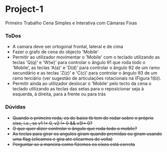 # Project-1

Primeiro Trabalho
Cena Simples e Interativa com Câmaras Fixas

### ToDos
- A camara deve ser ortogonal frontal, lateral e de cima
- Fazer o grafo de cena do objecto 'Mobile'
- Permitir ao utilizador movimentar o 'Mobile' com o teclado utilizando as teclas 'Q(q)' e 'W(w)' para controlar o ângulo θ1 que roda todo o 'Mobile', as teclas 'A(a)' e 'D(d)' para controlar o ângulo θ2 de um ramo secundário e as teclas 'Z(z)' e 'C(c)' para controlar o ângulo θ3 de um ramo terciário (ver sugestão de articulações rotacionais na (Figura 1(b)).
- Permitir ainda ao utilizador deslocar o 'Mobile' pelo tecto da cena o teclado utilizando as teclas das setas para o reposicionar seja à esquerda, à direita, para a frente ou para trás

### Dúvidas
- ~~Quando o primeiro roda, os de baixo tb tem de rodar sobre o próprio eixo, i.e., se v1 != 0, v2 != 0 && v3!= 0?~~
- ~~O que quer dizer controlar o ângulo que roda todo o mobile?~~
- ~~As teclas para girar os angulos giram quando premidas ou giram usando uma flag (clicamos e gira ate clicarmos de volta)~~
- ~~Perguntar se a maneira como fizemos os eixos está correta~~
